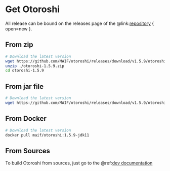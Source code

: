 # Get Otoroshi

All release can be bound on the releases page of the @link:[repository](https://github.com/MAIF/otoroshi/releases) { open=new }.

## From zip

```sh
# Download the latest version
wget https://github.com/MAIF/otoroshi/releases/download/v1.5.9/otoroshi-1.5.9.zip
unzip ./otoroshi-1.5.9.zip
cd otoroshi-1.5.9
```

## From jar file

```sh
# Download the latest version
wget https://github.com/MAIF/otoroshi/releases/download/v1.5.9/otoroshi.jar
```

## From Docker

```sh
# Download the latest version
docker pull maif/otoroshi:1.5.9-jdk11
```

## From Sources

To build Otoroshi from sources, just go to the @ref:[dev documentation](../dev.md)
